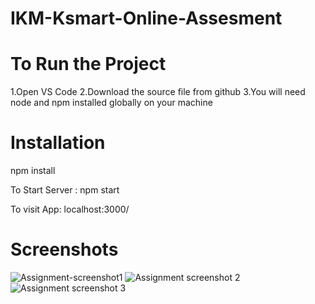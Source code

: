 # IKM-Ksmart-Online-Assesment
# To Run the Project
1.Open VS Code
2.Download the source file from github
3.You will need node and npm installed globally on your machine

# Installation
npm install

To Start Server :
npm start

To visit App:
localhost:3000/

# Screenshots


![Assignment-screenshot1](https://user-images.githubusercontent.com/126238958/221355007-1ccb2926-ab7d-4508-b9db-75c88625ec93.png)
![Assignment screenshot 2](https://user-images.githubusercontent.com/126238958/221355011-75efcf3c-8417-4258-be1c-46f8e3d2381a.png)
![Assignment screenshot 3](https://user-images.githubusercontent.com/126238958/221355014-93c71e19-ef55-40f4-97d2-7d8c6308cfe4.png)

